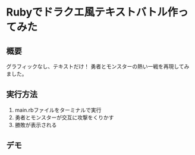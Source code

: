 # Rubyでドラクエ風テキストバトル作ってみた
## 概要
グラフィックなし、テキストだけ！
勇者とモンスターの熱い一戦を再現してみました。

## 実行方法
1. main.rbファイルをターミナルで実行
2. 勇者とモンスターが交互に攻撃をくりかす
3. 勝敗が表示される

## デモ
